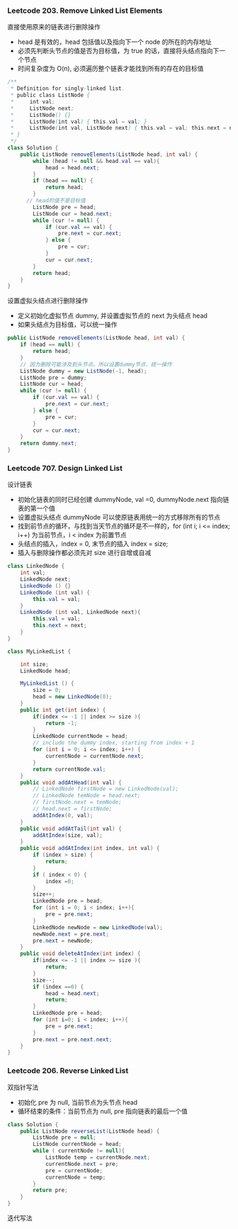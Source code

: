 ### Leetcode 203. Remove Linked List Elements

直接使用原来的链表进行删除操作

- head 是有效的，head 包括值以及指向下一个 node 的所在的内存地址
- 必须先判断头节点的值是否为目标值，为 true 的话，直接将头结点指向下一个节点
- 时间复杂度为 O(n), 必须遍历整个链表才能找到所有的存在的目标值

```java
/**
 * Definition for singly-linked list.
 * public class ListNode {
 *     int val;
 *     ListNode next;
 *     ListNode() {}
 *     ListNode(int val) { this.val = val; }
 *     ListNode(int val, ListNode next) { this.val = val; this.next = next; }
 * }
 */
class Solution {
    public ListNode removeElements(ListNode head, int val) {
        while (head != null && head.val == val){
            head = head.next;
        }
        if (head == null) {
            return head;
        }
      // head的值不是目标值
        ListNode pre = head;
        ListNode cur = head.next;
        while (cur != null) {
            if (cur.val == val) {
                pre.next = cur.next;
            } else {
                pre = cur;
            }
            cur = cur.next;
        }
        return head;
    }
}
```

设置虚拟头结点进行删除操作

- 定义初始化虚拟节点 dummy, 并设置虚拟节点的 next 为头结点 head
- 如果头结点为目标值，可以统一操作

```java
public ListNode removeElements(ListNode head, int val) {
    if (head == null) {
        return head;
    }
    // 因为删除可能涉及到头节点，所以设置dummy节点，统一操作
    ListNode dummy = new ListNode(-1, head);
    ListNode pre = dummy;
    ListNode cur = head;
    while (cur != null) {
        if (cur.val == val) {
            pre.next = cur.next;
        } else {
            pre = cur;
        }
        cur = cur.next;
    }
    return dummy.next;
}
```

### Leetcode 707. Design Linked List

设计链表

- 初始化链表的同时已经创建 dummyNode, val =0, dummyNode.next 指向链表的第一个值
- 设置虚拟头结点 dummyNode 可以使原链表用统一的方式移除所有的节点
- 找到前节点的循环，与找到当天节点的循环是不一样的，for (int i; i <= index; i++) 为当前节点，i < index 为前置节点
- 头结点的插入，index = 0, 末节点的插入 index = size;
- 插入与删除操作都必须先对 size 进行自增或自减

```java
class LinkedNode {
    int val;
    LinkedNode next;
    LinkedNode () {}
    LinkedNode (int val) {
        this.val = val;
    }
    LinkedNode (int val, LinkedNode next){
        this.val = val;
        this.next = next;
    }
}

class MyLinkedList {

    int size;
    LinkedNode head;

    MyLinkedList () {
        size = 0;
        head = new LinkedNode(0);
    }
    public int get(int index) {
        if(index <= -1 || index >= size ){
            return -1;
        }
        LinkedNode currentNode = head;
        // include the dummy index, starting from index + 1
        for (int i = 0; i <= index; i++) {
            currentNode = currentNode.next;
        }
        return currentNode.val;
    }
    public void addAtHead(int val) {
        // LinkedNode firstNode = new LinkedNode(val);
        // LinkedNode temNode = head.next;
        // firstNode.next = temNode;
        // head.next = firstNode;
        addAtIndex(0, val);
    }
    public void addAtTail(int val) {
        addAtIndex(size, val);
    }
    public void addAtIndex(int index, int val) {
        if (index > size) {
            return;
        }
        if ( index < 0) {
            index =0;
        }
        size++;
        LinkedNode pre = head;
        for (int i = 0; i < index; i++){
            pre = pre.next;
        }
        LinkedNode newNode = new LinkedNode(val);
        newNode.next = pre.next;
        pre.next = newNode;
    }
    public void deleteAtIndex(int index) {
        if(index <= -1 || index >= size ){
            return;
        }
        size--;
        if (index ==0) {
            head = head.next;
            return;
        }
        LinkedNode pre = head;
        for (int i=0; i < index; i++){
            pre = pre.next;
        }
        pre.next = pre.next.next;
    }
}
```

### Leetcode 206. Reverse Linked List

双指针写法

- 初始化 pre 为 null, 当前节点为头节点 head
- 循环结束的条件：当前节点为 null, pre 指向链表的最后一个值

```java
class Solution {
    public ListNode reverseList(ListNode head) {
        ListNode pre = null;
        ListNode currentNode = head;
        while ( currentNode != null){
            ListNode temp = currentNode.next;
            currentNode.next = pre;
            pre = currentNode;
            currentNode = temp;
        }
        return pre;
    }
}
```

迭代写法

